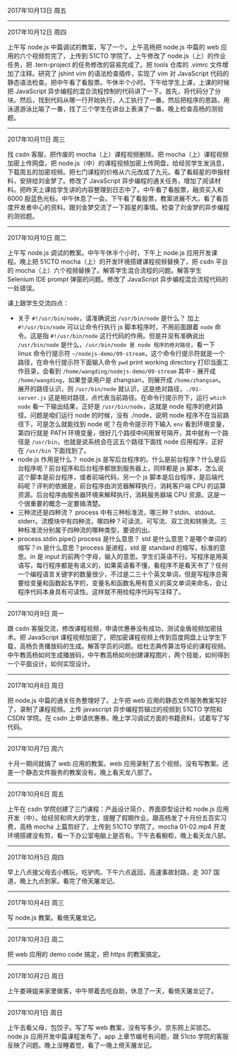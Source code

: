 2017年10月13日 周五


---
2017年10月12日 周四

上午写 node.js 中篇调试的教案，写了一个。上午高杨把 node.js 中篇的 web 应用的六个视频剪完了，上传到 51CTO 学院了。上午修改了 node.js（上）的作业任务，把 .tern-project 的任务修改的容易完成了。把 tools 仓库的 .vimrc 文件增加了注释。研究了 jshint vim 的语法检查插件，实现了 vim 对 JavaScript 代码的静态语法检查。把中午看了看股票。午休半个小时。下午给学生上课，上课的时候把 JavaScript 异步编程的混合流程控制的代码讲了一下。首先，将代码分了分块。然后，找到代码从哪一行开始执行，人工执行了一番。然后把程序的思路，用泳道游泳比喻了一番，找了三个学生在讲台上表演了一番。晚上检查高杨的测验题。

---
2017年10月11日 周三

找 csdn 客服，把作废的 mocha（上）课程视频删除。把 mocha（上）课程视频加密上传网盘，把 node.js（中）的课程视频加密上传网盘，给经贸学生发消息，下载周五的加密视频。把七门课程的价格从六元改成了九元。看了看超星的申报材料，安排给刘金梦了。修改了 JavaScript 异步编程的通关任务，增加了阅读材料。把昨天上课给学生讲的内容整理到日志中了。中午看了看股票，融资买入和 6000 股蓝色光标。中午休息了一会。下午看了看股票，教案进展不大。看了看百度开发者中心的资料。跟刘金梦交流了一下超星的事情。检查了刘金梦的异步编程的测验题。

---
2017年10月10日 周二

上午写 node.js 调试的教案。中午午休半个小时，下午上 node.js 应用开发课程。晚上把 51CTO mocha（上）的开发环境搭建课程视频替换了，把 csdn 平台的 mocha（上）六个视频替换了。解答学生混合流程的问题。解答学生 Selenium IDE prompt 弹窗的问题。修改了 JavaScript 异步编程混合流程代码的一处错误。

课上跟学生交流四点：
- 关于 `#!/usr/bin/node`，请准确说出 `/usr/bin/node` 是什么？
  加上 `#!/usr/bin/node` 可以让命令行执行 js 脚本程序时，不用前面跟着 `node` 命令。这是指 `#!/usr/bin/node` 这行代码的作用。但是并没有准确说出 `/usr/bin/node` 是什么，`/usr/bin/node 是 node 程序的绝对路径`，看一下 linux 命令行提示符 `~/nodejs-demo/09-stream`，这个命令行提示符就是一个路径，在命令行提示符下面输入命令 `pwd` print working directory 打印当面工作目录，会看到 `/home/wangding/nodejs-demo/09-stream` 其中 `~` 展开成 `/home/wangding`，如果登录用户是 zhangsan，则展开成 `/home/zhangsan`。展开的路径认识，则 `/usr/bin/node` 就认识，这是绝对路径，`./01-server.js` 这是相对路径，点代表当前路径。在命令行提示符下，运行 `which node` 看一下输出结果，正好是 `/usr/bin/node`，这就是 node 程序的绝对路径。问题是咱们运行 node 的时候，没有 ./node，说明 node 程序不在当前路径下，可是怎么就能找到 node 呢？在命令提示符下输入 `env` 看到环境变量，第四行就是 PATH 环境变量，很好几个路径中间用冒号隔开，其中就有一个路径是 `/usr/bin`，也就是说系统会在这五个路径下面找 node 应用程序，正好在 `/usr/bin` 下面找到了。
- node.js 作用是什么？
  node.js 是写后台程序的。什么是前台程序？什么是后台程序呢？前台程序和后台程序都放到服务器上，同样都是 js 脚本，怎么说这个脚本是前台程序，或者前端代码，另一个 js 脚本是后台程序，是后端代码呢？评判的依据是，前台程序由浏览器解释执行，消耗客户端 CPU 的运算资源。后台程序由服务器环境来解释执行，消耗服务器端 CPU 资源。这是一个很重要的概念一定要搞清楚。
- 三种流还是四种流？
  process 中有三种标准流，哪三种？stdin、stdout、stderr。流模块中有四种流，哪四种？可读流、可写流、双工流和转换流。三种标准流分别属于四种流的哪种类型，要说的出。
- process.stdin.pipe() process 是什么意思？
  std 是什么意思？是哪个单词的缩写？in 是什么意思？process 是进程，std 是 standard 的缩写，标准的意思。in 是 input 的前两个字母，输入的意思。学生们英语不行。写程序是用英语写，每行程序都是有语义的，如果英语看不懂，看程序不是看天书了？任何一个编程语言关键字的数量很少，不过是二三十个英文单词，但是写程序总需要给变量和函数起名字的，变量名和函数名用有意义的英文单词来命名，会让程序代码本身具有可读性。这样就不用给程序代码写注释了。

---
2017年10月9日 周一

跟 csdn 客服交流，修改课程视频，申请优惠券没有成功，测试金盾视频加密技术。把 JavaScript 课程视频加密了，把加密课程视频上传到百度网盘上让学生下载，高杨负责播放码的生成。解答学员的问题。给杜志典传算法导论的课程视频。中午教高杨如何生成播放码，中午教高杨如何创建课程图片，两个技能，如何得到一个平面设计，如何实现设计。

---
2017年10月8日 周日

把 node.js 中篇的通关任务整理好了。上午把 web 应用的静态文件服务教案写好了，录制了课程视频。上传 javascript 异步编程剪辑过的视频到 51CTO 学院和 CSDN 学院。在 csdn 上申请优惠券。晚上学习调试方面的书籍资料，试着写了写代码。

---
2017年10月7日 周六

十月一期间就搞了 web 应用的教案。web 应用录制了五个视频，没有写教案。还差一个静态文件服务的教案没有。晚上看天龙八部了。

---
2017年10月6日 周五

上午在 csdn 学院创建了三门课程：产品设计简介、界面原型设计和 node.js 应用开发（中）。给经贸和师大的学生，提醒了假期作业。跟高杨发了十月份五百实习费，高杨 mocha 上篇剪好了，上传到 51CTO 学院了。mocha 01-02.mp4 开发环境搭建没有剪，看一下办公室电脑上是否有。下午去看橱柜，晚上看天龙八部。

---
2017年10月5日 周四

早上八点接父母去小樵玩，吃驴肉。下午六点返回，高速事故封路，走 307 国道，晚上九点到家。看完了倚天屠龙记。

---
2017年10月4日 周三

写 node.js 教案。看倚天屠龙记。

---
2017年10月3日 周二

把 web 应用的 demo code 搞定，把 https 的教案搞定。

---
2017年10月2日 周日

上午娄瑛姐来家里做客，中午带着去吃自助，休息了一天，看倚天屠龙记了。

---
2017年10月1日 周日

上午去看父母，包饺子。写了写 web 教案，没有写多少。京东网上买锁芯。node.js 应用开发中篇课程发布了，app 上章节编号有问题，跟 51cto 学院的客服反映了问题。晚上没睡着觉，看了一晚上倚天屠龙记。
